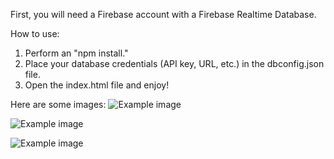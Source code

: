 First, you will need a Firebase account with a Firebase Realtime Database.

How to use:

1. Perform an "npm install."
2. Place your database credentials (API key, URL, etc.) in the dbconfig.json file.
3. Open the index.html file and enjoy!


Here are some images:
![Example image](https://imgur.com/AN7pA0x)

![Example image](https://imgur.com/Najgula)

![Example image](https://imgur.com/YF6bL4j)
